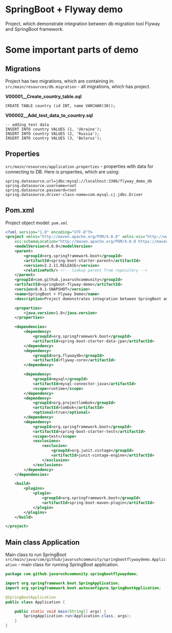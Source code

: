 # SpringBoot + Flyway demo
Project, which demonstrate integration between db migration tool Flyway and SpringBoot framework.
 
# Some important parts of demo
## Migrations
Project has two migrations, which are containing in:
`src/main/resources/db.migration` - all migrations, which has project.

**V00001__Create_country_table.sql**
```mysql-sql
CREATE TABLE country (id INT, name VARCHAR(30)); 
```

**V00002__Add_test_data_to_country.sql**
```mysql-sql
-- adding test data
INSERT INTO country VALUES (1, 'Ukraine');
INSERT INTO country VALUES (2, 'Russia');
INSERT INTO country VALUES (3, 'Belorus');
```

## Properties
`src/main/resources/application.properties` - properties with data for connecting to DB.
Here is properties, which are using:
```properties
spring.datasource.url=jdbc:mysql://localhost:3306/flyway_demo_db
spring.datasource.username=root
spring.datasource.password=root
spring.datasource.driver-class-name=com.mysql.cj.jdbc.Driver
```

## Pom.xml
Project object model:
`pom.xml`

```xml
<?xml version="1.0" encoding="UTF-8"?>
<project xmlns="http://maven.apache.org/POM/4.0.0" xmlns:xsi="http://www.w3.org/2001/XMLSchema-instance"
	xsi:schemaLocation="http://maven.apache.org/POM/4.0.0 https://maven.apache.org/xsd/maven-4.0.0.xsd">
	<modelVersion>4.0.0</modelVersion>
	<parent>
		<groupId>org.springframework.boot</groupId>
		<artifactId>spring-boot-starter-parent</artifactId>
		<version>2.2.11.RELEASE</version>
		<relativePath/> <!-- lookup parent from repository -->
	</parent>
	<groupId>com.github.javarushcommunity</groupId>
	<artifactId>springboot-flyway-demo</artifactId>
	<version>0.0.1-SNAPSHOT</version>
	<name>SpringBoot + Flyway Demo</name>
	<description>Project demonstrates integration between SpringBoot and Flyway.</description>

	<properties>
		<java.version>1.8</java.version>
	</properties>

	<dependencies>
		<dependency>
			<groupId>org.springframework.boot</groupId>
			<artifactId>spring-boot-starter-data-jpa</artifactId>
		</dependency>
		<dependency>
			<groupId>org.flywaydb</groupId>
			<artifactId>flyway-core</artifactId>
		</dependency>

		<dependency>
			<groupId>mysql</groupId>
			<artifactId>mysql-connector-java</artifactId>
			<scope>runtime</scope>
		</dependency>
		<dependency>
			<groupId>org.projectlombok</groupId>
			<artifactId>lombok</artifactId>
			<optional>true</optional>
		</dependency>
		<dependency>
			<groupId>org.springframework.boot</groupId>
			<artifactId>spring-boot-starter-test</artifactId>
			<scope>test</scope>
			<exclusions>
				<exclusion>
					<groupId>org.junit.vintage</groupId>
					<artifactId>junit-vintage-engine</artifactId>
				</exclusion>
			</exclusions>
		</dependency>
	</dependencies>

	<build>
		<plugins>
			<plugin>
				<groupId>org.springframework.boot</groupId>
				<artifactId>spring-boot-maven-plugin</artifactId>
			</plugin>
		</plugins>
	</build>

</project>

```

## Main class Application
Main class to run SpringBoot
`src/main/java/com/github/javarushcommunity/springbootflywaydemo.Application` - main class for running SpringBoot application.

```java
package com.github.javarushcommunity.springbootflywaydemo;

import org.springframework.boot.SpringApplication;
import org.springframework.boot.autoconfigure.SpringBootApplication;

@SpringBootApplication
public class Application {

	public static void main(String[] args) {
		SpringApplication.run(Application.class, args);
	}
}
```

